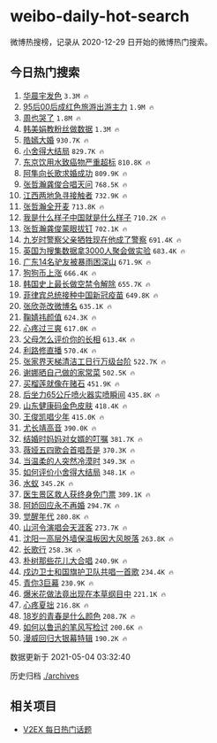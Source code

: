 # weibo-daily-hot-search

微博热搜榜，记录从 2020-12-29 日开始的微博热门搜索。

## 今日热门搜索

<!-- BEGIN -->

1. [华晨宇发色](https://s.weibo.com/weibo?q=%23%E5%8D%8E%E6%99%A8%E5%AE%87%E5%8F%91%E8%89%B2%23&Refer=top) `3.3M 🔥`
1. [95后00后成红色旅游出游主力](https://s.weibo.com/weibo?q=%2395%E5%90%8E00%E5%90%8E%E6%88%90%E7%BA%A2%E8%89%B2%E6%97%85%E6%B8%B8%E5%87%BA%E6%B8%B8%E4%B8%BB%E5%8A%9B%23&Refer=top) `1.9M 🔥`
1. [周也哭了](https://s.weibo.com/weibo?q=%E5%91%A8%E4%B9%9F%E5%93%AD%E4%BA%86&Refer=top) `1.8M 🔥`
1. [韩美娟教粉丝做数据](https://s.weibo.com/weibo?q=%23%E9%9F%A9%E7%BE%8E%E5%A8%9F%E6%95%99%E7%B2%89%E4%B8%9D%E5%81%9A%E6%95%B0%E6%8D%AE%23&Refer=top) `1.3M 🔥`
1. [皓嫣大婚](https://s.weibo.com/weibo?q=%23%E7%9A%93%E5%AB%A3%E5%A4%A7%E5%A9%9A%23&Refer=top) `930.7K 🔥`
1. [小舍得大结局](https://s.weibo.com/weibo?q=%23%E5%B0%8F%E8%88%8D%E5%BE%97%E5%A4%A7%E7%BB%93%E5%B1%80%23&Refer=top) `829.7K 🔥`
1. [东京饮用水致癌物严重超标](https://s.weibo.com/weibo?q=%23%E4%B8%9C%E4%BA%AC%E9%A5%AE%E7%94%A8%E6%B0%B4%E8%87%B4%E7%99%8C%E7%89%A9%E4%B8%A5%E9%87%8D%E8%B6%85%E6%A0%87%23&Refer=top) `810.8K 🔥`
1. [阿隼向长歌求婚成功](https://s.weibo.com/weibo?q=%23%E9%98%BF%E9%9A%BC%E5%90%91%E9%95%BF%E6%AD%8C%E6%B1%82%E5%A9%9A%E6%88%90%E5%8A%9F%23&Refer=top) `809.9K 🔥`
1. [张哲瀚龚俊合唱天问](https://s.weibo.com/weibo?q=%E5%BC%A0%E5%93%B2%E7%80%9A%E9%BE%9A%E4%BF%8A%E5%90%88%E5%94%B1%E5%A4%A9%E9%97%AE&Refer=top) `768.5K 🔥`
1. [江西两地急寻接触者](https://s.weibo.com/weibo?q=%23%E6%B1%9F%E8%A5%BF%E4%B8%A4%E5%9C%B0%E6%80%A5%E5%AF%BB%E6%8E%A5%E8%A7%A6%E8%80%85%23&Refer=top) `732.9K 🔥`
1. [张哲瀚全开麦](https://s.weibo.com/weibo?q=%23%E5%BC%A0%E5%93%B2%E7%80%9A%E5%85%A8%E5%BC%80%E9%BA%A6%23&Refer=top) `713.8K 🔥`
1. [我是什么样子中国就是什么样子](https://s.weibo.com/weibo?q=%23%E6%88%91%E6%98%AF%E4%BB%80%E4%B9%88%E6%A0%B7%E5%AD%90%E4%B8%AD%E5%9B%BD%E5%B0%B1%E6%98%AF%E4%BB%80%E4%B9%88%E6%A0%B7%E5%AD%90%23&Refer=top) `710.2K 🔥`
1. [张哲瀚龚俊蒙眼拔钉](https://s.weibo.com/weibo?q=%23%E5%BC%A0%E5%93%B2%E7%80%9A%E9%BE%9A%E4%BF%8A%E8%92%99%E7%9C%BC%E6%8B%94%E9%92%89%23&Refer=top) `702.1K 🔥`
1. [九岁时警察父亲牺牲现在他成了警察](https://s.weibo.com/weibo?q=%23%E4%B9%9D%E5%B2%81%E6%97%B6%E8%AD%A6%E5%AF%9F%E7%88%B6%E4%BA%B2%E7%89%BA%E7%89%B2%E7%8E%B0%E5%9C%A8%E4%BB%96%E6%88%90%E4%BA%86%E8%AD%A6%E5%AF%9F%23&Refer=top) `691.4K 🔥`
1. [英国为搜集数据拿3000人聚会做实验](https://s.weibo.com/weibo?q=%E8%8B%B1%E5%9B%BD%E4%B8%BA%E6%90%9C%E9%9B%86%E6%95%B0%E6%8D%AE%E6%8B%BF3000%E4%BA%BA%E8%81%9A%E4%BC%9A%E5%81%9A%E5%AE%9E%E9%AA%8C&Refer=top) `683.4K 🔥`
1. [广东14名驴友被暴雨困深山](https://s.weibo.com/weibo?q=%E5%B9%BF%E4%B8%9C14%E5%90%8D%E9%A9%B4%E5%8F%8B%E8%A2%AB%E6%9A%B4%E9%9B%A8%E5%9B%B0%E6%B7%B1%E5%B1%B1&Refer=top) `671.9K 🔥`
1. [狗狗币上涨](https://s.weibo.com/weibo?q=%E7%8B%97%E7%8B%97%E5%B8%81%E4%B8%8A%E6%B6%A8&Refer=top) `666.4K 🔥`
1. [韩国史上最长做空禁令解除](https://s.weibo.com/weibo?q=%23%E9%9F%A9%E5%9B%BD%E5%8F%B2%E4%B8%8A%E6%9C%80%E9%95%BF%E5%81%9A%E7%A9%BA%E7%A6%81%E4%BB%A4%E8%A7%A3%E9%99%A4%23&Refer=top) `655.7K 🔥`
1. [菲律宾总统接种中国新冠疫苗](https://s.weibo.com/weibo?q=%E8%8F%B2%E5%BE%8B%E5%AE%BE%E6%80%BB%E7%BB%9F%E6%8E%A5%E7%A7%8D%E4%B8%AD%E5%9B%BD%E6%96%B0%E5%86%A0%E7%96%AB%E8%8B%97&Refer=top) `649.8K 🔥`
1. [张欣尧改微博名](https://s.weibo.com/weibo?q=%23%E5%BC%A0%E6%AC%A3%E5%B0%A7%E6%94%B9%E5%BE%AE%E5%8D%9A%E5%90%8D%23&Refer=top) `635.1K 🔥`
1. [鞠婧祎颜值](https://s.weibo.com/weibo?q=%23%E9%9E%A0%E5%A9%A7%E7%A5%8E%E9%A2%9C%E5%80%BC%23&Refer=top) `624.3K 🔥`
1. [心疼过三爽](https://s.weibo.com/weibo?q=%23%E5%BF%83%E7%96%BC%E8%BF%87%E4%B8%89%E7%88%BD%23&Refer=top) `617.0K 🔥`
1. [父母怎么评价你的长相](https://s.weibo.com/weibo?q=%23%E7%88%B6%E6%AF%8D%E6%80%8E%E4%B9%88%E8%AF%84%E4%BB%B7%E4%BD%A0%E7%9A%84%E9%95%BF%E7%9B%B8%23&Refer=top) `613.4K 🔥`
1. [利路修直播](https://s.weibo.com/weibo?q=%E5%88%A9%E8%B7%AF%E4%BF%AE%E7%9B%B4%E6%92%AD&Refer=top) `570.4K 🔥`
1. [张家界天梯清洁工日行万级台阶](https://s.weibo.com/weibo?q=%23%E5%BC%A0%E5%AE%B6%E7%95%8C%E5%A4%A9%E6%A2%AF%E6%B8%85%E6%B4%81%E5%B7%A5%E6%97%A5%E8%A1%8C%E4%B8%87%E7%BA%A7%E5%8F%B0%E9%98%B6%23&Refer=top) `522.7K 🔥`
1. [谢娜晒自己做的家常菜](https://s.weibo.com/weibo?q=%23%E8%B0%A2%E5%A8%9C%E6%99%92%E8%87%AA%E5%B7%B1%E5%81%9A%E7%9A%84%E5%AE%B6%E5%B8%B8%E8%8F%9C%23&Refer=top) `502.5K 🔥`
1. [买榴莲就像在赌石](https://s.weibo.com/weibo?q=%23%E4%B9%B0%E6%A6%B4%E8%8E%B2%E5%B0%B1%E5%83%8F%E5%9C%A8%E8%B5%8C%E7%9F%B3%23&Refer=top) `451.9K 🔥`
1. [后坐力65公斤喷火器实喷瞬间](https://s.weibo.com/weibo?q=%E5%90%8E%E5%9D%90%E5%8A%9B65%E5%85%AC%E6%96%A4%E5%96%B7%E7%81%AB%E5%99%A8%E5%AE%9E%E5%96%B7%E7%9E%AC%E9%97%B4&Refer=top) `435.8K 🔥`
1. [山东健康码金色皮肤](https://s.weibo.com/weibo?q=%23%E5%B1%B1%E4%B8%9C%E5%81%A5%E5%BA%B7%E7%A0%81%E9%87%91%E8%89%B2%E7%9A%AE%E8%82%A4%23&Refer=top) `418.4K 🔥`
1. [王俊凯唱少年](https://s.weibo.com/weibo?q=%23%E7%8E%8B%E4%BF%8A%E5%87%AF%E5%94%B1%E5%B0%91%E5%B9%B4%23&Refer=top) `415.0K 🔥`
1. [尤长靖高音](https://s.weibo.com/weibo?q=%23%E5%B0%A4%E9%95%BF%E9%9D%96%E9%AB%98%E9%9F%B3%23&Refer=top) `390.0K 🔥`
1. [结婚时妈妈对女婿的叮嘱](https://s.weibo.com/weibo?q=%23%E7%BB%93%E5%A9%9A%E6%97%B6%E5%A6%88%E5%A6%88%E5%AF%B9%E5%A5%B3%E5%A9%BF%E7%9A%84%E5%8F%AE%E5%98%B1%23&Refer=top) `381.7K 🔥`
1. [薇娅五四歌会首唱吾是](https://s.weibo.com/weibo?q=%23%E8%96%87%E5%A8%85%E4%BA%94%E5%9B%9B%E6%AD%8C%E4%BC%9A%E9%A6%96%E5%94%B1%E5%90%BE%E6%98%AF%23&Refer=top) `370.3K 🔥`
1. [当温柔的人突然冷漠时](https://s.weibo.com/weibo?q=%23%E5%BD%93%E6%B8%A9%E6%9F%94%E7%9A%84%E4%BA%BA%E7%AA%81%E7%84%B6%E5%86%B7%E6%BC%A0%E6%97%B6%23&Refer=top) `349.3K 🔥`
1. [如何评价小舍得大结局](https://s.weibo.com/weibo?q=%23%E5%A6%82%E4%BD%95%E8%AF%84%E4%BB%B7%E5%B0%8F%E8%88%8D%E5%BE%97%E5%A4%A7%E7%BB%93%E5%B1%80%23&Refer=top) `348.1K 🔥`
1. [水蚁](https://s.weibo.com/weibo?q=%E6%B0%B4%E8%9A%81&Refer=top) `345.2K 🔥`
1. [医生景区救人获终身免门票](https://s.weibo.com/weibo?q=%E5%8C%BB%E7%94%9F%E6%99%AF%E5%8C%BA%E6%95%91%E4%BA%BA%E8%8E%B7%E7%BB%88%E8%BA%AB%E5%85%8D%E9%97%A8%E7%A5%A8&Refer=top) `309.1K 🔥`
1. [阿娇回应永不再婚](https://s.weibo.com/weibo?q=%23%E9%98%BF%E5%A8%87%E5%9B%9E%E5%BA%94%E6%B0%B8%E4%B8%8D%E5%86%8D%E5%A9%9A%23&Refer=top) `294.7K 🔥`
1. [觉醒年代](https://s.weibo.com/weibo?q=%E8%A7%89%E9%86%92%E5%B9%B4%E4%BB%A3&Refer=top) `280.8K 🔥`
1. [山河令演唱会天涯客](https://s.weibo.com/weibo?q=%E5%B1%B1%E6%B2%B3%E4%BB%A4%E6%BC%94%E5%94%B1%E4%BC%9A%E5%A4%A9%E6%B6%AF%E5%AE%A2&Refer=top) `273.7K 🔥`
1. [沈阳一高层外墙保温板因大风脱落](https://s.weibo.com/weibo?q=%E6%B2%88%E9%98%B3%E4%B8%80%E9%AB%98%E5%B1%82%E5%A4%96%E5%A2%99%E4%BF%9D%E6%B8%A9%E6%9D%BF%E5%9B%A0%E5%A4%A7%E9%A3%8E%E8%84%B1%E8%90%BD&Refer=top) `263.8K 🔥`
1. [长歌行](https://s.weibo.com/weibo?q=%E9%95%BF%E6%AD%8C%E8%A1%8C&Refer=top) `258.3K 🔥`
1. [朴树那些花儿大合唱](https://s.weibo.com/weibo?q=%E6%9C%B4%E6%A0%91%E9%82%A3%E4%BA%9B%E8%8A%B1%E5%84%BF%E5%A4%A7%E5%90%88%E5%94%B1&Refer=top) `240.9K 🔥`
1. [戍边卫士和国旗护卫队共唱一首歌](https://s.weibo.com/weibo?q=%E6%88%8D%E8%BE%B9%E5%8D%AB%E5%A3%AB%E5%92%8C%E5%9B%BD%E6%97%97%E6%8A%A4%E5%8D%AB%E9%98%9F%E5%85%B1%E5%94%B1%E4%B8%80%E9%A6%96%E6%AD%8C&Refer=top) `234.4K 🔥`
1. [青你3巨幕](https://s.weibo.com/weibo?q=%E9%9D%92%E4%BD%A03%E5%B7%A8%E5%B9%95&Refer=top) `230.9K 🔥`
1. [爆米花做法竟出现在本草纲目中](https://s.weibo.com/weibo?q=%23%E7%88%86%E7%B1%B3%E8%8A%B1%E5%81%9A%E6%B3%95%E7%AB%9F%E5%87%BA%E7%8E%B0%E5%9C%A8%E6%9C%AC%E8%8D%89%E7%BA%B2%E7%9B%AE%E4%B8%AD%23&Refer=top) `221.1K 🔥`
1. [心疼夏拙](https://s.weibo.com/weibo?q=%23%E5%BF%83%E7%96%BC%E5%A4%8F%E6%8B%99%23&Refer=top) `216.8K 🔥`
1. [18岁的青春是什么颜色](https://s.weibo.com/weibo?q=%2318%E5%B2%81%E7%9A%84%E9%9D%92%E6%98%A5%E6%98%AF%E4%BB%80%E4%B9%88%E9%A2%9C%E8%89%B2%23&Refer=top) `208.7K 🔥`
1. [如何以鲁迅的笔风写检讨](https://s.weibo.com/weibo?q=%23%E5%A6%82%E4%BD%95%E4%BB%A5%E9%B2%81%E8%BF%85%E7%9A%84%E7%AC%94%E9%A3%8E%E5%86%99%E6%A3%80%E8%AE%A8%23&Refer=top) `200.6K 🔥`
1. [漫威回归大银幕特辑](https://s.weibo.com/weibo?q=%E6%BC%AB%E5%A8%81%E5%9B%9E%E5%BD%92%E5%A4%A7%E9%93%B6%E5%B9%95%E7%89%B9%E8%BE%91&Refer=top) `190.2K 🔥`

数据更新于 2021-05-04 03:32:40

<!-- END -->

历史归档 [./archives](./archives)

## 相关项目

- [V2EX 每日热门话题](https://github.com/boojack/v2ex-daily-hot-topic)
